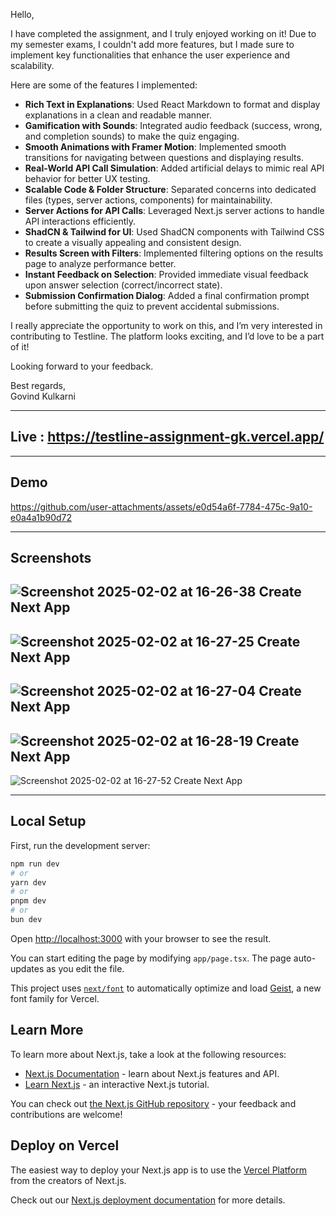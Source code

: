 Hello,  

I have completed the assignment, and I truly enjoyed working on it! Due to my semester exams, I couldn't add more features, but I made sure to implement key functionalities that enhance the user experience and scalability.  

Here are some of the features I implemented:  

- **Rich Text in Explanations**: Used React Markdown to format and display explanations in a clean and readable manner.  
- **Gamification with Sounds**: Integrated audio feedback (success, wrong, and completion sounds) to make the quiz engaging.  
- **Smooth Animations with Framer Motion**: Implemented smooth transitions for navigating between questions and displaying results.  
- **Real-World API Call Simulation**: Added artificial delays to mimic real API behavior for better UX testing.  
- **Scalable Code & Folder Structure**: Separated concerns into dedicated files (types, server actions, components) for maintainability.  
- **Server Actions for API Calls**: Leveraged Next.js server actions to handle API interactions efficiently.  
- **ShadCN & Tailwind for UI**: Used ShadCN components with Tailwind CSS to create a visually appealing and consistent design.  
- **Results Screen with Filters**: Implemented filtering options on the results page to analyze performance better.  
- **Instant Feedback on Selection**: Provided immediate visual feedback upon answer selection (correct/incorrect state).  
- **Submission Confirmation Dialog**: Added a final confirmation prompt before submitting the quiz to prevent accidental submissions.  

I really appreciate the opportunity to work on this, and I’m very interested in contributing to Testline. The platform looks exciting, and I’d love to be a part of it!  

Looking forward to your feedback.  

Best regards,  
Govind Kulkarni  

---

## Live : https://testline-assignment-gk.vercel.app/

---

## Demo 
https://github.com/user-attachments/assets/e0d54a6f-7784-475c-9a10-e0a4a1b90d72

---
## Screenshots
![Screenshot 2025-02-02 at 16-26-38 Create Next App](https://github.com/user-attachments/assets/6c0ced32-053a-4260-b5a4-fb2d848f0bad)
---
![Screenshot 2025-02-02 at 16-27-25 Create Next App](https://github.com/user-attachments/assets/28c5d882-0726-42fe-bef3-15ab9a800fc0)
---
![Screenshot 2025-02-02 at 16-27-04 Create Next App](https://github.com/user-attachments/assets/568c4639-49bd-4c15-a934-60a5daa14da2)
---
![Screenshot 2025-02-02 at 16-28-19 Create Next App](https://github.com/user-attachments/assets/6e02a432-90d6-4c6a-bf8e-cfc48ed1dca5)
---
![Screenshot 2025-02-02 at 16-27-52 Create Next App](https://github.com/user-attachments/assets/869bd728-63c0-44f6-bb6d-0df818f53444)


---
## Local Setup

First, run the development server:

```bash
npm run dev
# or
yarn dev
# or
pnpm dev
# or
bun dev
```

Open [http://localhost:3000](http://localhost:3000) with your browser to see the result.

You can start editing the page by modifying `app/page.tsx`. The page auto-updates as you edit the file.

This project uses [`next/font`](https://nextjs.org/docs/app/building-your-application/optimizing/fonts) to automatically optimize and load [Geist](https://vercel.com/font), a new font family for Vercel.

## Learn More

To learn more about Next.js, take a look at the following resources:

- [Next.js Documentation](https://nextjs.org/docs) - learn about Next.js features and API.
- [Learn Next.js](https://nextjs.org/learn) - an interactive Next.js tutorial.

You can check out [the Next.js GitHub repository](https://github.com/vercel/next.js) - your feedback and contributions are welcome!

## Deploy on Vercel

The easiest way to deploy your Next.js app is to use the [Vercel Platform](https://vercel.com/new?utm_medium=default-template&filter=next.js&utm_source=create-next-app&utm_campaign=create-next-app-readme) from the creators of Next.js.

Check out our [Next.js deployment documentation](https://nextjs.org/docs/app/building-your-application/deploying) for more details.
